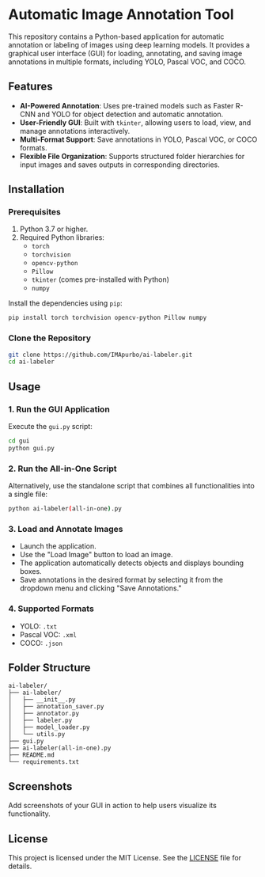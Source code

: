 # Automatic Image Annotation Tool

This repository contains a Python-based application for automatic annotation or labeling of images using deep learning models. It provides a graphical user interface (GUI) for loading, annotating, and saving image annotations in multiple formats, including YOLO, Pascal VOC, and COCO.

## Features
- **AI-Powered Annotation**: Uses pre-trained models such as Faster R-CNN and YOLO for object detection and automatic annotation.
- **User-Friendly GUI**: Built with `tkinter`, allowing users to load, view, and manage annotations interactively.
- **Multi-Format Support**: Save annotations in YOLO, Pascal VOC, or COCO formats.
- **Flexible File Organization**: Supports structured folder hierarchies for input images and saves outputs in corresponding directories.

## Installation

### Prerequisites
1. Python 3.7 or higher.
2. Required Python libraries:
    - `torch`
    - `torchvision`
    - `opencv-python`
    - `Pillow`
    - `tkinter` (comes pre-installed with Python)
    - `numpy`

Install the dependencies using `pip`:
```bash
pip install torch torchvision opencv-python Pillow numpy
```

### Clone the Repository
```bash
git clone https://github.com/IMApurbo/ai-labeler.git
cd ai-labeler
```

## Usage

### 1. **Run the GUI Application**
Execute the `gui.py` script:
```bash
cd gui
python gui.py
```

### 2. **Run the All-in-One Script**
Alternatively, use the standalone script that combines all functionalities into a single file:
```bash
python ai-labeler(all-in-one).py
```

### 3. **Load and Annotate Images**
- Launch the application.
- Use the "Load Image" button to load an image.
- The application automatically detects objects and displays bounding boxes.
- Save annotations in the desired format by selecting it from the dropdown menu and clicking "Save Annotations."

### 4. **Supported Formats**
- YOLO: `.txt`
- Pascal VOC: `.xml`
- COCO: `.json`

## Folder Structure
```
ai-labeler/
├── ai-labeler/           
│   ├── __init__.py       
│   ├── annotation_saver.py
│   ├── annotator.py
│   ├── labeler.py
│   ├── model_loader.py   
│   └── utils.py     
├── gui.py
├── ai-labeler(all-in-one).py       
├── README.md        
└── requirements.txt   
```

## Screenshots
Add screenshots of your GUI in action to help users visualize its functionality.

## License
This project is licensed under the MIT License. See the [LICENSE](LICENSE) file for details.
